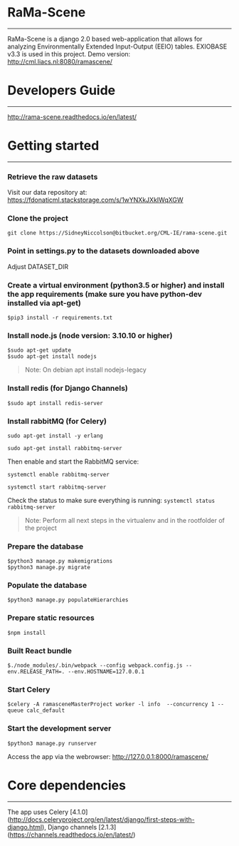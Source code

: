 # RaMa-Scene
---
RaMa-Scene is a django 2.0 based web-application that allows for analyzing Environmentally Extended Input-Output (EEIO) tables. EXIOBASE v3.3 is used in this project. 
Demo version: http://cml.liacs.nl:8080/ramascene/

# Developers Guide
---
http://rama-scene.readthedocs.io/en/latest/

# Getting started
---
### Retrieve the raw datasets
Visit our data repository at: https://fdonaticml.stackstorage.com/s/1wYNXkJXkIWqXGW

### Clone the project 
``` 
git clone https://SidneyNiccolson@bitbucket.org/CML-IE/rama-scene.git 
```

### Point in settings.py to the datasets downloaded above
Adjust DATASET_DIR

### Create a virtual environment (python3.5 or higher) and install the app requirements (make sure you have python-dev installed via apt-get)
``` 
$pip3 install -r requirements.txt 
```

### Install node.js (node version: 3.10.10 or higher)
``` 
$sudo apt-get update
$sudo apt-get install nodejs
```
> Note: On debian apt install nodejs-legacy

### Install redis (for Django Channels)
```
$sudo apt install redis-server
```

### Install rabbitMQ (for Celery)

``sudo apt-get install -y erlang``

``sudo apt-get install rabbitmq-server``

Then enable and start the RabbitMQ service:

``systemctl enable rabbitmq-server``

``systemctl start rabbitmq-server``

Check the status to make sure everything is running:
``systemctl status rabbitmq-server``


> Note: Perform all next steps in the virtualenv and in the rootfolder of the project

### Prepare the database
```
$python3 manage.py makemigrations
$python3 manage.py migrate
```

### Populate the database 
```
$python3 manage.py populateHierarchies
```

### Prepare static resources
```
$npm install
```

### Built React bundle
```
$./node_modules/.bin/webpack --config webpack.config.js --env.RELEASE_PATH=. --env.HOSTNAME=127.0.0.1
```

### Start Celery
```
$celery -A ramasceneMasterProject worker -l info  --concurrency 1 --queue calc_default
```

### Start the development server
```
$python3 manage.py runserver
```

Access the app via the webrowser: http://127.0.0.1:8000/ramascene/

# Core dependencies
---
The app uses Celery [4.1.0] (http://docs.celeryproject.org/en/latest/django/first-steps-with-django.html), Django channels [2.1.3] (https://channels.readthedocs.io/en/latest/)
